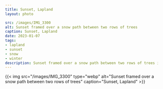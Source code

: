 ```yaml
---
title: Sunset, Lapland
layout: photo

src: /images/IMG_3300
alt: Sunset framed over a snow path between two rows of trees
caption: Sunset, Lapland
date: 2023-01-07
tags:
- lapland
- sunset
- snow
- winter
description: Sunset framed over a snow path between two rows of trees in Lapland.
---
```


{{< img src="/images/IMG_3300" type="webp" alt="Sunset framed over a snow path between two rows of trees" caption="Sunset, Lapland" >}}
